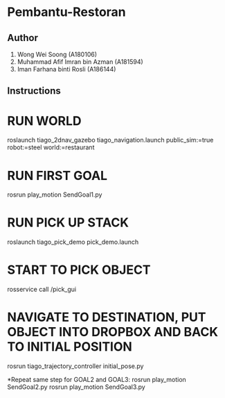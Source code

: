 # Pembantu-Restoran

## Author
1. Wong Wei Soong (A180106)
2. Muhammad Afif Imran bin Azman (A181594)
3. Iman Farhana binti Rosli (A186144)

## Instructions
# RUN WORLD
roslaunch tiago_2dnav_gazebo tiago_navigation.launch public_sim:=true robot:=steel world:=restaurant

# RUN FIRST GOAL
rosrun play_motion SendGoal1.py

# RUN PICK UP STACK
roslaunch tiago_pick_demo pick_demo.launch

# START TO PICK OBJECT
rosservice call /pick_gui

# NAVIGATE TO DESTINATION, PUT OBJECT INTO DROPBOX AND BACK TO INITIAL POSITION
rosrun tiago_trajectory_controller initial_pose.py

*Repeat same step for GOAL2 and GOAL3:
rosrun play_motion SendGoal2.py
rosrun play_motion SendGoal3.py

